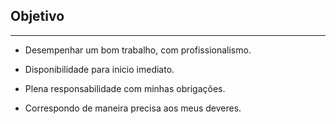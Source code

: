 ## Objetivo

---

- Desempenhar um bom trabalho, com profissionalismo.

- Disponibilidade para inicio imediato.

- Plena responsabilidade com minhas obrigações.

- Correspondo de maneira precisa aos meus deveres.
